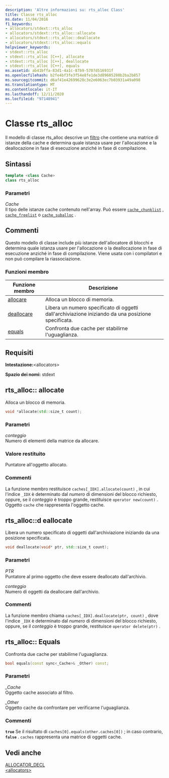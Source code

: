```yaml
---
description: 'Altre informazioni su: rts_alloc Class'
title: Classe rts_alloc
ms.date: 11/04/2016
f1_keywords:
- allocators/stdext::rts_alloc
- allocators/stdext::rts_alloc::allocate
- allocators/stdext::rts_alloc::deallocate
- allocators/stdext::rts_alloc::equals
helpviewer_keywords:
- stdext::rts_alloc
- stdext::rts_alloc [C++], allocate
- stdext::rts_alloc [C++], deallocate
- stdext::rts_alloc [C++], equals
ms.assetid: ab41bffa-83d1-4a1c-87b9-5707d516931f
ms.openlocfilehash: b2fe4bf3fe3f54e8fe1de3d89605280b2ba2b857
ms.sourcegitcommit: d6af41e42699628c3e2e6063ec7b03931a49a098
ms.translationtype: MT
ms.contentlocale: it-IT
ms.lasthandoff: 12/11/2020
ms.locfileid: "97148941"
---
```

# <a name="rts_alloc-class"></a>Classe rts_alloc

Il modello di classe rts_alloc descrive un [filtro](../standard-library/allocators-header.md) che contiene una matrice di istanze della cache e determina quale istanza usare per l'allocazione e la deallocazione in fase di esecuzione anziché in fase di compilazione.

## <a name="syntax"></a>Sintassi

```cpp
template <class Cache>
class rts_alloc
```

### <a name="parameters"></a>Parametri

*Cache*\
Il tipo delle istanze cache contenuto nell'array. Può essere [`cache_chunklist`](../standard-library/cache-chunklist-class.md) , [`cache_freelist`](../standard-library/cache-freelist-class.md) o [`cache_suballoc`](../standard-library/cache-suballoc-class.md) .

## <a name="remarks"></a>Commenti

Questo modello di classe include più istanze dell'allocatore di blocchi e determina quale istanza usare per l'allocazione o la deallocazione in fase di esecuzione anziché in fase di compilazione. Viene usata con i compilatori e non può compilare la riassociazione.

### <a name="member-functions"></a>Funzioni membro

|Funzione membro|Descrizione|
|-|-|
|[allocare](#allocate)|Alloca un blocco di memoria.|
|[deallocare](#deallocate)|Libera un numero specificato di oggetti dall'archiviazione iniziando da una posizione specificata.|
|[equals](#equals)|Confronta due cache per stabilirne l'uguaglianza.|

## <a name="requirements"></a>Requisiti

**Intestazione:**\<allocators>

**Spazio dei nomi:** stdext

## <a name="rts_allocallocate"></a><a name="allocate"></a> rts_alloc:: allocate

Alloca un blocco di memoria.

```cpp
void *allocate(std::size_t count);
```

### <a name="parameters"></a>Parametri

*conteggio*\
Numero di elementi della matrice da allocare.

### <a name="return-value"></a>Valore restituito

Puntatore all'oggetto allocato.

### <a name="remarks"></a>Commenti

La funzione membro restituisce `caches[_IDX].allocate(count)` , in cui l'indice `_IDX` è determinato dal *numero* di dimensioni del blocco richiesto, oppure, se il *conteggio* è troppo grande, restituisce `operator new(count)` . Oggetto `cache` che rappresenta l'oggetto cache.

## <a name="rts_allocdeallocate"></a><a name="deallocate"></a> rts_alloc::d eallocate

Libera un numero specificato di oggetti dall'archiviazione iniziando da una posizione specificata.

```cpp
void deallocate(void* ptr, std::size_t count);
```

### <a name="parameters"></a>Parametri

*PTR*\
Puntatore al primo oggetto che deve essere deallocato dall'archivio.

*conteggio*\
Numero di oggetti da deallocare dall'archivio.

### <a name="remarks"></a>Commenti

La funzione membro chiama `caches[_IDX].deallocate(ptr, count)` , dove l'indice `_IDX` è determinato dal *numero* di dimensioni del blocco richiesto, oppure, se il *conteggio* è troppo grande, restituisce `operator delete(ptr)` .

## <a name="rts_allocequals"></a><a name="equals"></a> rts_alloc:: Equals

Confronta due cache per stabilirne l'uguaglianza.

```cpp
bool equals(const sync<_Cache>& _Other) const;
```

### <a name="parameters"></a>Parametri

*_Cache*\
Oggetto cache associato al filtro.

*_Other*\
Oggetto cache da confrontare per verificarne l'uguaglianza.

### <a name="remarks"></a>Commenti

**`true`** Se il risultato di `caches[0].equals(other.caches[0])` ; in caso contrario, **`false`** . `caches` rappresenta una matrice di oggetti cache.

## <a name="see-also"></a>Vedi anche

[ALLOCATOR_DECL](../standard-library/allocators-functions.md#allocator_decl)\
[\<allocators>](../standard-library/allocators-header.md)
